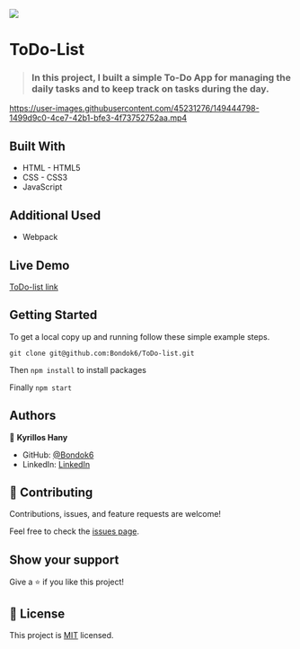 ![](https://img.shields.io/badge/Microverse-blueviolet)

# ToDo-List

> ### In this project, I built a simple To-Do App for managing the daily tasks and to keep track on tasks during the day.


https://user-images.githubusercontent.com/45231276/149444798-1499d9c0-4ce7-42b1-bfe3-4f73752752aa.mp4


## Built With

- HTML - HTML5
- CSS - CSS3
- JavaScript

## Additional Used

- Webpack

## Live Demo

[ToDo-list link](https://bondok6.github.io/ToDo-List/dist/)

## Getting Started

To get a local copy up and running follow these simple example steps.

`git clone git@github.com:Bondok6/ToDo-list.git`

Then `npm install` to install packages

Finally `npm start`

## Authors

👤 **Kyrillos Hany**

- GitHub: [@Bondok6](https://github.com/Bondok6)
- LinkedIn: [LinkedIn](https://linkedin.com/in/linkedinhandle)

## 🤝 Contributing

Contributions, issues, and feature requests are welcome!

Feel free to check the [issues page](../../issues/).

## Show your support

Give a ⭐️ if you like this project!

## 📝 License

This project is [MIT](./MIT.md) licensed.
